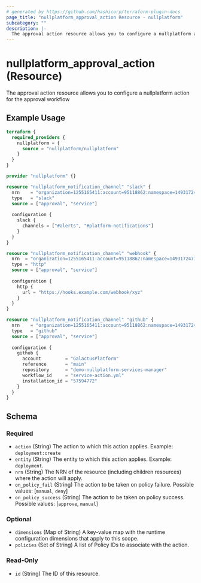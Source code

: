 ```yaml
---
# generated by https://github.com/hashicorp/terraform-plugin-docs
page_title: "nullplatform_approval_action Resource - nullplatform"
subcategory: ""
description: |-
  The approval action resource allows you to configure a nullplatform action for the approval workflow
---
```


# nullplatform_approval_action (Resource)

The approval action resource allows you to configure a nullplatform action for the approval workflow

## Example Usage

```terraform
terraform {
  required_providers {
    nullplatform = {
      source = "nullplatform/nullplatform"
    }
  }
}

provider "nullplatform" {}

resource "nullplatform_notification_channel" "slack" {
  nrn    = "organization=1255165411:account=95118862:namespace=1493172477:application=113444824"
  type   = "slack"
  source = ["approval", "service"]
  
  configuration {
    slack {
      channels = ["#alerts", "#platform-notifications"]
    }
  }
}

resource "nullplatform_notification_channel" "webhook" {
  nrn  = "organization=1255165411:account=95118862:namespace=1493172477:application=113444824"
  type = "http"
  source = ["approval", "service"]
  
  configuration {
    http {
      url = "https://hooks.example.com/webhook/xyz"
    }
  }
}

resource "nullplatform_notification_channel" "github" {
  nrn    = "organization=1255165411:account=95118862:namespace=1493172477:application=113444824"
  type   = "github"
  source = ["approval", "service"]
  
  configuration {
    github {
      account         = "GalactusPlatform"
      reference       = "main"
      repository      = "demo-nullplatform-services-manager"
      workflow_id     = "service-action.yml"
      installation_id = "57594772"
    }
  }
}
```

<!-- schema generated by tfplugindocs -->
## Schema

### Required

- `action` (String) The action to which this action applies. Example: `deployment:create`
- `entity` (String) The entity to which this action applies. Example: `deployment`.
- `nrn` (String) The NRN of the resource (including children resources) where the action will apply.
- `on_policy_fail` (String) The action to be taken on policy failure. Possible values: [`manual`, `deny`]
- `on_policy_success` (String) The action to be taken on policy success. Possible values: [`approve`, `manual`]

### Optional

- `dimensions` (Map of String) A key-value map with the runtime configuration dimensions that apply to this scope.
- `policies` (Set of String) A list of Policy IDs to associate with the action.

### Read-Only

- `id` (String) The ID of this resource.
